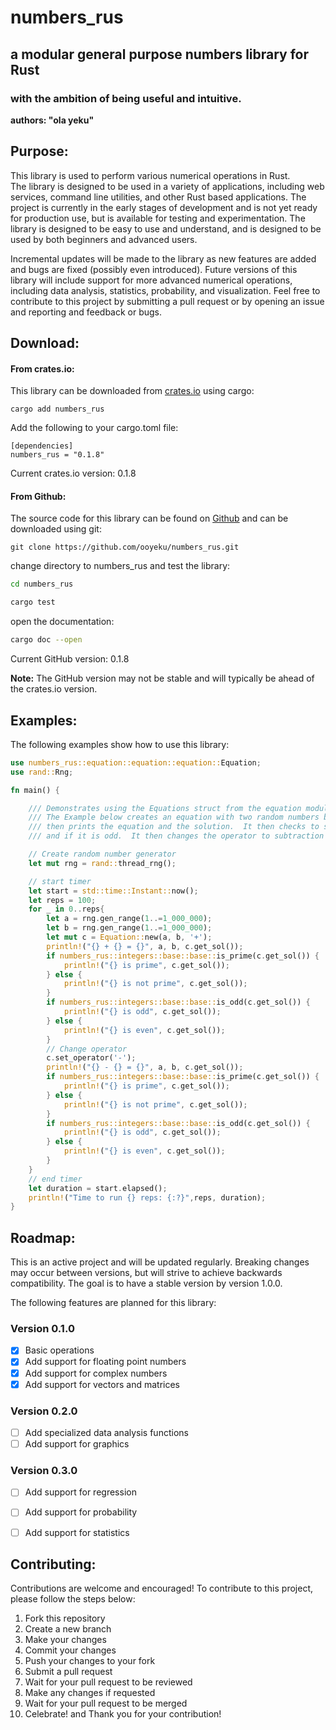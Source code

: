 # numbers_rus
## a modular general purpose numbers library for Rust
### with the ambition of being useful and intuitive.


**authors: "ola yeku"**

## Purpose:
This library is used to perform various numerical operations in Rust.  
The library is designed to be used in a variety of applications, including web services, command line utilities, and other Rust based applications.
The project is currently in the early stages of development and is not yet ready for production use, but is available for testing and experimentation.
The library is designed to be easy to use and understand, and is designed to be used by both beginners and advanced users. 

Incremental updates will be made to the library as new features are added and bugs are fixed (possibly even introduced). 
Future versions of this library will include support for more advanced numerical operations, including data analysis, statistics, probability, and 
visualization.  Feel free to contribute to this project by submitting a pull request or by opening an issue and reporting and feedback or bugs.



## Download:
#### From crates.io:
This library can be downloaded from [crates.io](https://crates.io/crates/numbers_rus) using cargo:
```
cargo add numbers_rus
```
Add the following to your cargo.toml file:
```
[dependencies]
numbers_rus = "0.1.8"
```
Current crates.io version: 0.1.8


#### From Github:
The source code for this library can be found on [Github](https://github.com/ooyeku/numbers_rus)
and can be downloaded using git:
```
git clone https://github.com/ooyeku/numbers_rus.git
```
change directory to numbers_rus and test the library:
```bash
cd numbers_rus
```
``` bash
cargo test
```
open the documentation:
``` bash
cargo doc --open
```
Current GitHub version: 0.1.8

**Note:** The GitHub version may not be stable and will typically be ahead of the crates.io version.
## Examples:
The following examples show how to use this library:

``` rust
use numbers_rus::equation::equation::equation::Equation;
use rand::Rng;

fn main() {

    /// Demonstrates using the Equations struct from the equation module in the numbers_rus crate.
    /// The Example below creates an equation with two random numbers between 1 and 1,000,000 and
    /// then prints the equation and the solution.  It then checks to see if the solution is prime
    /// and if it is odd.  It then changes the operator to subtraction and repeats the process.

    // Create random number generator
    let mut rng = rand::thread_rng();

    // start timer
    let start = std::time::Instant::now();
    let reps = 100;
    for _ in 0..reps{
        let a = rng.gen_range(1..=1_000_000);
        let b = rng.gen_range(1..=1_000_000);
        let mut c = Equation::new(a, b, '+');
        println!("{} + {} = {}", a, b, c.get_sol());
        if numbers_rus::integers::base::base::is_prime(c.get_sol()) {
            println!("{} is prime", c.get_sol());
        } else {
            println!("{} is not prime", c.get_sol());
        }
        if numbers_rus::integers::base::base::is_odd(c.get_sol()) {
            println!("{} is odd", c.get_sol());
        } else {
            println!("{} is even", c.get_sol());
        }
        // Change operator
        c.set_operator('-');
        println!("{} - {} = {}", a, b, c.get_sol());
        if numbers_rus::integers::base::base::is_prime(c.get_sol()) {
            println!("{} is prime", c.get_sol());
        } else {
            println!("{} is not prime", c.get_sol());
        }
        if numbers_rus::integers::base::base::is_odd(c.get_sol()) {
            println!("{} is odd", c.get_sol());
        } else {
            println!("{} is even", c.get_sol());
        }
    }
    // end timer
    let duration = start.elapsed();
    println!("Time to run {} reps: {:?}",reps, duration);
}

````



## Roadmap:

This is an active project and will be updated regularly.
Breaking changes may occur between versions, but will strive to achieve backwards compatibility.
The goal is to have a stable version by version 1.0.0.

The following features are planned for this library:

### Version 0.1.0
- [x] Basic operations
- [x] Add support for floating point numbers
- [x] Add support for complex numbers
- [x] Add support for vectors and matrices
### Version 0.2.0
- [ ] Add specialized data analysis functions
- [ ] Add support for graphics
### Version 0.3.0
- [ ] Add support for regression
- [ ] Add support for probability
- [ ] Add support for statistics


## Contributing:
Contributions are welcome and encouraged!
To contribute to this project, please follow the steps below:
1. Fork this repository
2. Create a new branch
3. Make your changes
4. Commit your changes
5. Push your changes to your fork
6. Submit a pull request
7. Wait for your pull request to be reviewed
8. Make any changes if requested
9. Wait for your pull request to be merged
10. Celebrate! and Thank you for your contribution!
